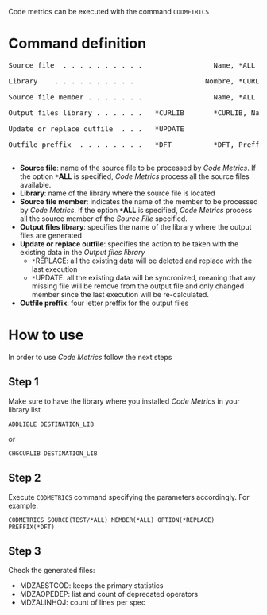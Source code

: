 Code metrics can be executed with the command `CODMETRICS`

# Command definition #

<pre>
Source file  . . . . . . . . . .                 Name, *ALL<br>
Library  . . . . . . . . . . .                 Nombre, *CURLIB<br>
Source file member . . . . . . .                 Name, *ALL<br>
Output files library . . . . . .   *CURLIB       *CURLIB, Name<br>
Update or replace outfile  . . .   *UPDATE<br>
Outfile preffix  . . . . . . . .   *DFT          *DFT, Preffix<br>
</pre>

  * **Source file**: name of the source file to be processed by _Code Metrics_. If the option **`*`ALL** is specified, _Code Metrics_ process all the source files available.
  * **Library**: name of the library where the source file is located
  * **Source file member**: indicates the name of the member to be processed by _Code Metrics_. If the option **`*`ALL** is specified, _Code Metrics_ process all the source member of the _Source File_ specified.
  * **Output files library**: specifies the name of the library where the output files are generated
  * **Update or replace outfile**: specifies the action to be taken with the existing data in the _Output files library_
    * `*`REPLACE: all the existing data will be deleted and replace with the last execution
    * `*`UPDATE: all the existing data will be syncronized, meaning that any missing file will be remove from the output file and only changed member since the last execution will be re-calculated.
  * **Outfile preffix**: four letter preffix for the output files

# How to use #
In order to use _Code Metrics_ follow the next steps

## Step 1 ##
Make sure to have the library where you installed _Code Metrics_ in your library list

```
ADDLIBLE DESTINATION_LIB
```

or

```
CHGCURLIB DESTINATION_LIB
```

## Step 2 ##
Execute `CODMETRICS` command specifying the parameters accordingly. For example:

```
CODMETRICS SOURCE(TEST/*ALL) MEMBER(*ALL) OPTION(*REPLACE) PREFFIX(*DFT)
```

## Step 3 ##
Check the generated files:

  * MDZAESTCOD: keeps the primary statistics
  * MDZAOPEDEP: list and count of deprecated operators
  * MDZALINHOJ: count of lines per spec